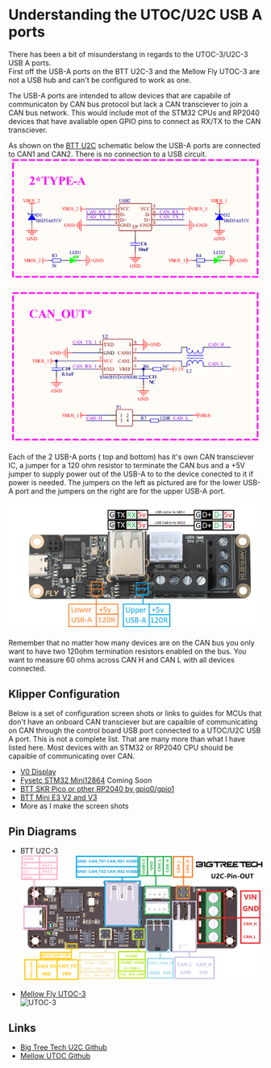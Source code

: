 # Understanding the UTOC/U2C USB A ports
There has been a bit of misunderstang in regards to the UTOC-3/U2C-3 USB A ports.  
First off the USB-A ports on the BTT U2C-3 and the Mellow Fly UTOC-3 are not a USB hub and can't be configured to work as one. 

The USB-A ports are intended to allow devices that are capabile of communicaton by CAN bus protocol but lack a CAN transciever to join a CAN bus network. 
This would include mot of the STM32 CPUs and RP2040 devices that have avaliable open GPIO pins to connect as RX/TX to the CAN transciever. 

As shown on the [BTT U2C](https://github.com/bigtreetech/U2C/blob/master/BIGTREETECH%20U2C%20V1.1.pdf) schematic below the USB-A ports are connected to CAN1 and CAN2. There is no connection to a USB circuit.      
![U2C-3  USB-A Schematic](images/u2c_usb_a_schematic.png)

Each of the 2 USB-A ports ( top and bottom) has it's own CAN transciever IC, a jumper for a 120 ohm resistor to terminate the CAN bus and a +5V jumper to supply power out of the USB-A to to the device conected to it if power is needed.   The jumpers on the left as pictured are for the lower USB-A port and the jumpers on the right are for the upper USB-A port. 

![U2C-3  USB-A Pins](images/fly_utoc-1_3_usb_a.png)

Remember that no matter how many devices are on the CAN bus you only want to have two 120ohm termination resistors enabled on the bus. You want to measure 60 ohms across CAN H and CAN L with all devices connected. 

## Klipper Configuration 
 Below is a set of configuration screen shots or links to guides for MCUs that don't have an onboard CAN transciever but are capaible of communicating on CAN through the control board USB port connected to a UTOC/U2C USB A port. 
 This is not a complete list. That are many more than what I have listed here. Most devices with an STM32 or RP2040 CPU should be capaible of communicating over CAN. 
 
 - [V0 Display](https://github.com/Polar-Ted/Voron-V0-Display-on-CANBUS/raw/main/Images/V0_display_canboot_can.png)
 - [Fysetc STM32 Mini12864]() Coming Soon
 - [BTT SKR Pico or other RP2040 by gpio0/gpio1](./images/SKRPico-menuconfig.png)
 - [BTT Mini E3 V2 and V3](https://github.com/Polar-Ted/SKR_E3_V2_on_CANbus/raw/main/images/SKRE3V2_menuconfig.jpg)
 - More as I make the screen shots

## Pin Diagrams

 - BTT U2C-3      
   ![U2C-3](https://github.com/bigtreetech/U2C/blob/master/Image/pinout.png)      


 - [Mellow Fly UTOC-3](https://mellow-3d.github.io/fly-utoc_pins.html)       
   ![UTOC-3](https://mellow-3d.github.io/images/fly-utoc/fly_utoc-pins.png)      

## Links

 - [Big Tree Tech U2C Github ](https://github.com/bigtreetech/U2C)
 - [Mellow UTOC Github](https://mellow-3d.github.io/fly-utoc_general.html)
 
